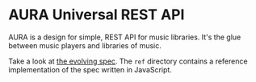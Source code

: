 AURA Universal REST API
=======================

AURA is a design for simple, REST API for music libraries. It's the glue between music players and libraries of music.

Take a look at [the evolving spec](http://auraspec.readthedocs.org/). The ``ref`` directory contains a reference implementation of the spec written in JavaScript.
